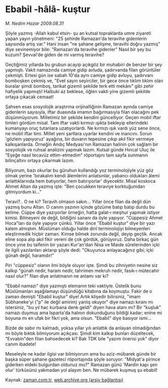 # Ebabil -hâlâ- kuştur

*M. Nedim Hazar 2009.08.31*

<tr><td class="metin" colspan="2" style="padding-top: 20px; padding-left: 5px; padding-right: 10px;">Şöyle yazmış -Allah kabul etsin- şu an kutsal topraklarda umre ziyareti yapan yayın yönetmeni: "25 şehirde Ramazan'da teravihe gidenlerin sayısında artış var." Hani insan "ne şahane gelişme, teravihi doğru yazmış" diye sevinemiyor bile: "Ramazan'da teravihe gidenler" Nasıl bir şey bu kuzum? Şevval'de giden de mi varmış teravihe?</td></tr><tr><td class="metin" colspan="2" style="padding-top: 20px; padding-left: 5px; padding-right: 10px;"><p>Geçtiğimiz yıllarda bu grubun acayip açıkgöz bir muhabiri de benzer bir şey yapmıştı. Vakit namazında camiye gidip avluda, şadırvanda filan görüntüler çekmişti. Ertesi gün ise sabah 10'da aynı camiye gidip avluyu, şadırvanı bomboşken çekmiş ve, "Evet sayın seyirciler, bir gece önce tıklım tıklım olan buralar şimdi bomboş, tarikat gizemli şekilde terk etti mekânı" gibi zehir hafiyelik yapmıştı! Halbuki az beklese, öğlen vakti yine gizemli şekilde ortaya çıkacak cemaat!
<p>Şahsen esas sosyolojik araştırma orijinalliğinin Ramazan ayında camiye gidenlerin sayısıyla, iftar duasında imamın bağırmasıyla filan olacağını pek düşünmüyorum. Milletimiz bir şekilde kendini güncelliyor. Geçen mobil iftar timleri gördüm misal. Tam iftar vakti kırmızı ışıkta bekleyip ellerindeki kumanyayı oruç tutanlara uzatıyorlardı. Ne kırmızı ışık vardı yüz sene önce, ne mobil iftar timi. Millet yeni şartlara uyarlar kendini ve inancını. Sorun 'gözlem yapıyoruz' ayağına, bir duvarın tepesine çıkıp akıl fikir vermeye kalkışanlarda. Örneğin Andıç Medyası'nın Ramazan halinin çok sağlam bir sosyolojik ve ruhsal analizini yapmak lazım. Kutsal günde Hıncal Uluç ile "Eşeğe nasıl tecavüz ettim-etmedim" röportajını tam sayfa sunmanın bilinçaltını ortaya çıkarmak lazım.
<p>Biliyorum, bazı okurlar bu güruhun kullandığı yoz terminolojiyle yüz göz olmak yerine 'bırakalım kendi âlemlerini anlatsınlar, yabancı oldukları âlemi anlattıklarında hem batıyorlar, hem batırıyorlar' diyecektir. Misal koskoca Ahmet Altan da yazmış işte: "Ben çocukken teraviye korktuğumdan gitmiyordum ki..."
<p>Teravi?.. O ne ki? Teravih olmasın sakın... Yıllar önce filan da değil dün yazmış bunu Altan. O canım yazının içinde gözüme batıp batıp durdu bu kelime. Cüppe diye yazıyorlar örneğin, hatta galat-ı meşhur yapmak istiyor kimisi. Bilmeyeni de değil, bildiğini sananı da öyle yapıyor. "Cüppesiz Ahmet Hoca"ları da öyle yapıyor çünkü. Yıllar önce "Ebabil kuştur" diye bir yazı kalem almıştım. Müslüman olduğu halde dinî terminolojiyi bilmeyenleri eleştirmedik hiçbir zaman. Kimse bilmek zorunda değil, deyip geçtik. Ancak eline sopa alıp akıl fikir vereni de çok gördük, görüyoruz. Daha birkaç gün önce yine bu taifenin bir yazarı Kur'an'dan Nisa ve Maide sûrelerinden içki ile ilgili yazılanları aktarıp şöyle dedi: "Okuyunca anlayacağınız gibi; içki günah değil, haramdır!"
<p>Piri "cüppesiz" olanın ilmi böyle oluyor işte. Şimdi bu zihniyetin nesine siz kalkıp "günah nedir, haram nedir, tahrimen mekruh nedir, fasık-ı mütecahir nasıl olur?" filan diye anlatmanın ne anlamı var ki?
<p>"Ebabil namazı" diye yazmıştı elemanın teki vaktiyle. Üstelik bunu Müslümanları aşağılamayı düşündüğü kitabına da koymuştu. Fakir de o zaman demişti "Ebabil kuştur" diye! Artık klişedir bilirsiniz, "imam Sübhaneke'yi ("p" ile değil amirim) yanlış okuyor" diye namazı kıranı mı istersiniz, "bu yıl hac kurbana denk geldi" diyen hava atanı mı? Bir "kuşluk" namazı duymuş ama Isparta'da halının dokunduğunu bildiği kadar; enine mi boyuna mı en ufak bir fikri yok, ama olsun. "Ebabil" diye basıyor ismi...
<p>Bizde de sabır mı kalmadı, yoksa yıllar yılı anlattık da anlayan olmadığından mı böyle bıktık bilmiyorum açıkçası. Şimdi kim kalkıp bunları düzeltecek, "Evvabin"den filan bahsedecek ki? Bak TDK bile "yazım önerisi yok" diyor canım ibadete!
<p>Meseleyle ne kadar ilgisi var bilmiyorum ama bu aziz-mübarek günde bir başka süper şahane gazeteci röportajında şöyle soruyor: "Midyat'a pirince giderken eldeki bulgurdan oldunuz mu?" Ramazan günü 'Mardin kapı şen olur' türküsünü yakmadan yol alayım ben. Ne mübarek kuşmuş şu ebabil! <br/></p></p></p></p></p></p></p></p></td></tr>

Kaynak: [zaman.com.tr](http://zaman.com.tr/yazar.do?yazino=886560), [web.archive.org (arşiv bağlantısı)](http://web.archive.org/web/20090910043227/http://www.zaman.com.tr:80/yazar.do?yazino=886560)
